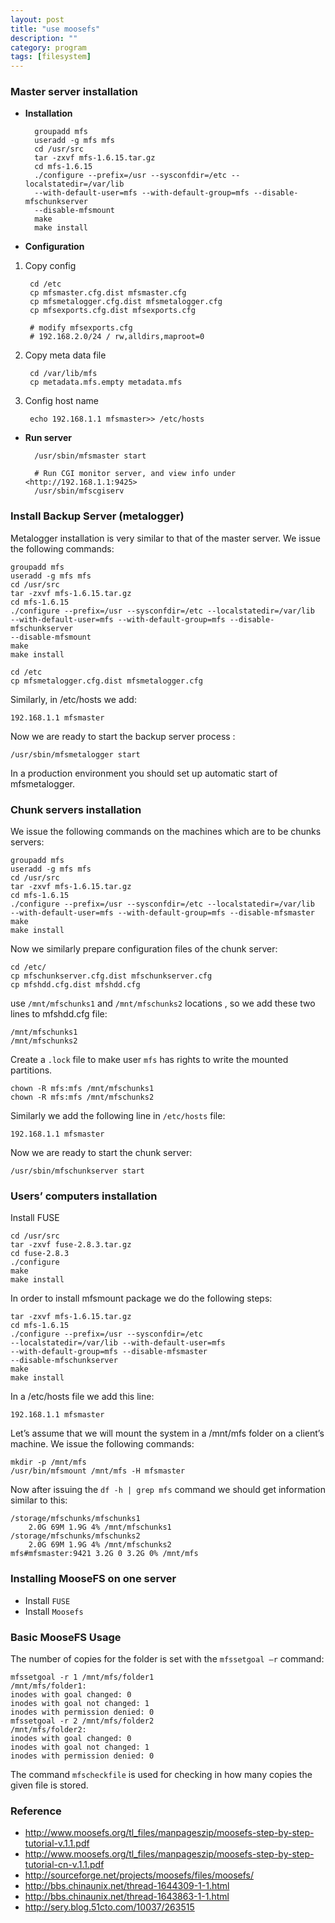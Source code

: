 ```yaml
---
layout: post
title: "use moosefs"
description: ""
category: program
tags: [filesystem]
---
```


### Master server installation

* **Installation**

        groupadd mfs
        useradd -g mfs mfs
        cd /usr/src
        tar -zxvf mfs-1.6.15.tar.gz
        cd mfs-1.6.15
        ./configure --prefix=/usr --sysconfdir=/etc --localstatedir=/var/lib 
        --with-default-user=mfs --with-default-group=mfs --disable-mfschunkserver 
        --disable-mfsmount
        make
        make install 

* **Configuration**

1. Copy config

        cd /etc
        cp mfsmaster.cfg.dist mfsmaster.cfg
        cp mfsmetalogger.cfg.dist mfsmetalogger.cfg
        cp mfsexports.cfg.dist mfsexports.cfg

        # modify mfsexports.cfg 
        # 192.168.2.0/24 / rw,alldirs,maproot=0 

2. Copy meta data file

        cd /var/lib/mfs
        cp metadata.mfs.empty metadata.mfs

3. Config host name

        echo 192.168.1.1 mfsmaster>> /etc/hosts

* **Run server**

        /usr/sbin/mfsmaster start

        # Run CGI monitor server, and view info under <http://192.168.1.1:9425>
        /usr/sbin/mfscgiserv 


### Install Backup Server (metalogger)

Metalogger installation is very similar to that of the master server. 
We issue the following commands:

    groupadd mfs
    useradd -g mfs mfs
    cd /usr/src
    tar -zxvf mfs-1.6.15.tar.gz
    cd mfs-1.6.15
    ./configure --prefix=/usr --sysconfdir=/etc --localstatedir=/var/lib 
    --with-default-user=mfs --with-default-group=mfs --disable-mfschunkserver 
    --disable-mfsmount
    make
    make install

    cd /etc
    cp mfsmetalogger.cfg.dist mfsmetalogger.cfg

Similarly, in /etc/hosts we add:

    192.168.1.1 mfsmaster

Now we are ready to start the backup server process :

    /usr/sbin/mfsmetalogger start

In a production environment you should set up automatic start of mfsmetalogger. 


### Chunk servers installation

We issue the following commands on the machines which are to be chunks servers:

    groupadd mfs
    useradd -g mfs mfs
    cd /usr/src
    tar -zxvf mfs-1.6.15.tar.gz
    cd mfs-1.6.15
    ./configure --prefix=/usr --sysconfdir=/etc --localstatedir=/var/lib 
    --with-default-user=mfs --with-default-group=mfs --disable-mfsmaster
    make
    make install

Now we similarly prepare configuration files of the chunk server:

    cd /etc/
    cp mfschunkserver.cfg.dist mfschunkserver.cfg
    cp mfshdd.cfg.dist mfshdd.cfg 

use `/mnt/mfschunks1` and `/mnt/mfschunks2` locations , so we add these two 
lines to mfshdd.cfg file:

    /mnt/mfschunks1
    /mnt/mfschunks2

Create a `.lock` file to make user `mfs` has rights to write the mounted partitions.

    chown -R mfs:mfs /mnt/mfschunks1
    chown -R mfs:mfs /mnt/mfschunks2 

Similarly we add the following line in `/etc/hosts` file:

    192.168.1.1 mfsmaster

Now we are ready to start the chunk server:

    /usr/sbin/mfschunkserver start 

### Users’ computers installation  
Install FUSE

    cd /usr/src
    tar -zxvf fuse-2.8.3.tar.gz
    cd fuse-2.8.3
    ./configure
    make
    make install

In order to install mfsmount package we do the following steps:

    tar -zxvf mfs-1.6.15.tar.gz
    cd mfs-1.6.15
    ./configure --prefix=/usr --sysconfdir=/etc
    --localstatedir=/var/lib --with-default-user=mfs
    --with-default-group=mfs --disable-mfsmaster
    --disable-mfschunkserver
    make
    make install

In a /etc/hosts file we add this line:

    192.168.1.1 mfsmaster

Let’s assume that we will mount the system in a /mnt/mfs folder on a client’s 
machine. We issue the following commands:

    mkdir -p /mnt/mfs
    /usr/bin/mfsmount /mnt/mfs -H mfsmaster

Now after issuing the `df -h | grep mfs` command we should get information 
similar to this:

    /storage/mfschunks/mfschunks1
        2.0G 69M 1.9G 4% /mnt/mfschunks1
    /storage/mfschunks/mfschunks2
        2.0G 69M 1.9G 4% /mnt/mfschunks2
    mfs#mfsmaster:9421 3.2G 0 3.2G 0% /mnt/mfs 

### Installing MooseFS on one server 
* Install `FUSE`
* Install `Moosefs`

### Basic MooseFS Usage 
The number of copies for the folder is set with the `mfssetgoal –r` command: 

    mfssetgoal -r 1 /mnt/mfs/folder1
    /mnt/mfs/folder1:
    inodes with goal changed: 0
    inodes with goal not changed: 1
    inodes with permission denied: 0
    mfssetgoal -r 2 /mnt/mfs/folder2
    /mnt/mfs/folder2:
    inodes with goal changed: 0
    inodes with goal not changed: 1
    inodes with permission denied: 0 

The command `mfscheckfile` is used for checking in how many copies the given 
file is stored. 

### Reference
* <http://www.moosefs.org/tl_files/manpageszip/moosefs-step-by-step-tutorial-v.1.1.pdf>
* <http://www.moosefs.org/tl_files/manpageszip/moosefs-step-by-step-tutorial-cn-v.1.1.pdf>
* <http://sourceforge.net/projects/moosefs/files/moosefs/>
* <http://bbs.chinaunix.net/thread-1644309-1-1.html>
* <http://bbs.chinaunix.net/thread-1643863-1-1.html>
* <http://sery.blog.51cto.com/10037/263515>
